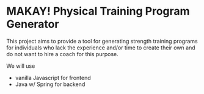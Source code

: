 # MAKAY! Physical Training Program Generator

This project aims to provide a tool for generating strength training programs for individuals who lack the experience and/or time to create their own and do not want to hire a coach for this purpose.

We will use

- vanilla Javascript for frontend
- Java w/ Spring for backend
